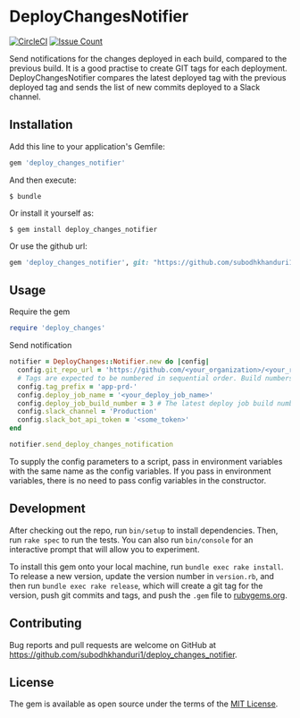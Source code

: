 # DeployChangesNotifier

[![CircleCI](https://circleci.com/gh/subodhkhanduri1/deploy_changes_notifier/tree/master.svg?style=shield)](https://circleci.com/gh/subodhkhanduri1/deploy_changes_notifier/tree/master)
[![Issue Count](https://codeclimate.com/github/subodhkhanduri1/deploy_changes_notifier/badges/issue_count.svg)](https://codeclimate.com/github/subodhkhanduri1/deploy_changes_notifier)

Send notifications for the changes deployed in each build, compared to the previous build. It is a good practise to create GIT tags for each deployment. DeployChangesNotifier compares the latest deployed tag with the previous deployed tag and sends the list of new commits deployed to a Slack channel. 

## Installation

Add this line to your application's Gemfile:

```ruby
gem 'deploy_changes_notifier'
```

And then execute:

    $ bundle

Or install it yourself as:

    $ gem install deploy_changes_notifier

Or use the github url:

```ruby
gem 'deploy_changes_notifier', git: "https://github.com/subodhkhanduri1/deploy_changes_notifier.git"
```

## Usage

Require the gem

```ruby
require 'deploy_changes'
```

Send notification

```ruby
notifier = DeployChanges::Notifier.new do |config|
  config.git_repo_url = 'https://github.com/<your_organization>/<your_repo_name>'
  # Tags are expected to be numbered in sequential order. Build numbers would work nicely.
  config.tag_prefix = 'app-prd-'
  config.deploy_job_name = '<your_deploy_job_name>'
  config.deploy_job_build_number = 3 # The latest deploy job build number
  config.slack_channel = 'Production'
  config.slack_bot_api_token = '<some_token>'
end

notifier.send_deploy_changes_notification
```

To supply the config parameters to a script, pass in environment variables with the same name as the config variables. If you pass in environment variables, there is no need to pass config variables in the constructor.

## Development

After checking out the repo, run `bin/setup` to install dependencies. Then, run `rake spec` to run the tests. You can also run `bin/console` for an interactive prompt that will allow you to experiment.

To install this gem onto your local machine, run `bundle exec rake install`. To release a new version, update the version number in `version.rb`, and then run `bundle exec rake release`, which will create a git tag for the version, push git commits and tags, and push the `.gem` file to [rubygems.org](https://rubygems.org).

## Contributing

Bug reports and pull requests are welcome on GitHub at https://github.com/subodhkhanduri1/deploy_changes_notifier.


## License

The gem is available as open source under the terms of the [MIT License](http://opensource.org/licenses/MIT).

